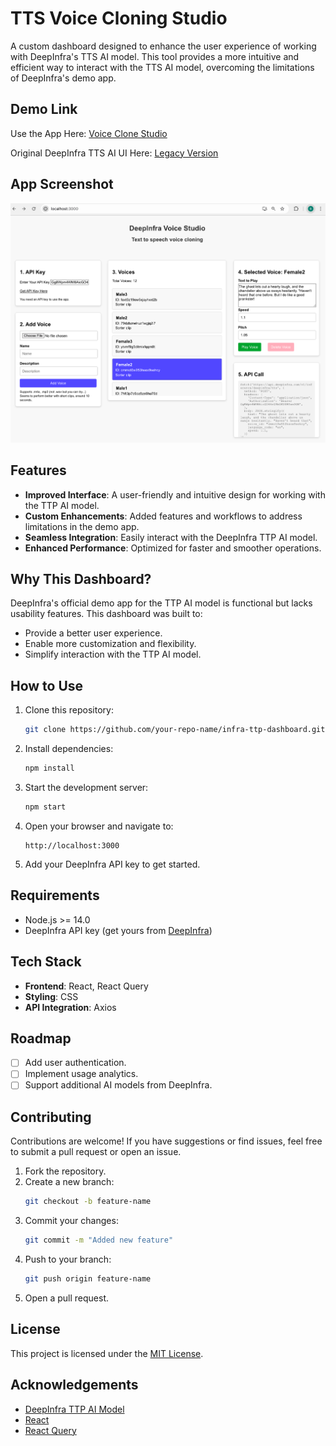 # TTS Voice Cloning Studio

A custom dashboard designed to enhance the user experience of working with DeepInfra's TTS AI model. This tool provides a more intuitive and efficient way to interact with the TTS AI model, overcoming the limitations of DeepInfra's demo app.

## Demo Link
Use the App Here:
[Voice Clone Studio](https://main.d17y0kc12abj2s.amplifyapp.com/)

Original DeepInfra TTS AI UI Here:
[Legacy Version](https://deepinfra.com/deepinfra/tts?version=6c2b0d75eae4b7047358e3b6bd9325f857d43f77)

## App Screenshot

![App Screenshot](example.png)

## Features

- **Improved Interface**: A user-friendly and intuitive design for working with the TTP AI model.
- **Custom Enhancements**: Added features and workflows to address limitations in the demo app.
- **Seamless Integration**: Easily interact with the DeepInfra TTP AI model.
- **Enhanced Performance**: Optimized for faster and smoother operations.

## Why This Dashboard?

DeepInfra's official demo app for the TTP AI model is functional but lacks usability features. This dashboard was built to:

- Provide a better user experience.
- Enable more customization and flexibility.
- Simplify interaction with the TTP AI model.

## How to Use

1. Clone this repository:
   ```bash
   git clone https://github.com/your-repo-name/infra-ttp-dashboard.git
   ```

2. Install dependencies:
   ```bash
   npm install
   ```

3. Start the development server:
   ```bash
   npm start
   ```

4. Open your browser and navigate to:
   ```
   http://localhost:3000
   ```

5. Add your DeepInfra API key to get started.

## Requirements

- Node.js >= 14.0
- DeepInfra API key (get yours from [DeepInfra](https://deepinfra.com/dash/api_keys))

## Tech Stack

- **Frontend**: React, React Query
- **Styling**: CSS
- **API Integration**: Axios

## Roadmap

- [ ] Add user authentication.
- [ ] Implement usage analytics.
- [ ] Support additional AI models from DeepInfra.

## Contributing

Contributions are welcome! If you have suggestions or find issues, feel free to submit a pull request or open an issue.

1. Fork the repository.
2. Create a new branch:
   ```bash
   git checkout -b feature-name
   ```
3. Commit your changes:
   ```bash
   git commit -m "Added new feature"
   ```
4. Push to your branch:
   ```bash
   git push origin feature-name
   ```
5. Open a pull request.

## License

This project is licensed under the [MIT License](LICENSE).

## Acknowledgements

- [DeepInfra TTP AI Model](https://deepinfra.com/deepinfra/tts?version=6c2b0d75eae4b7047358e3b6bd9325f857d43f77)
- [React](https://reactjs.org/)
- [React Query](https://react-query.tanstack.com/)

